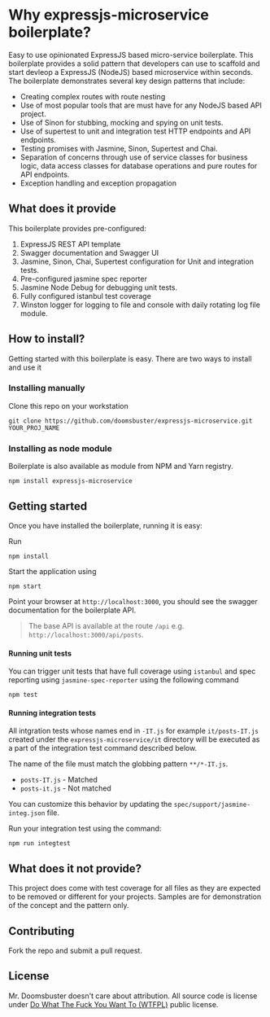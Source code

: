 # Why expressjs-microservice boilerplate?
Easy to use opinionated ExpressJS based micro-service boilerplate. This boilerplate provides a solid pattern that developers can use to scaffold and start devleop a ExpressJS (NodeJS) based microservice within seconds. The boilerplate demonstrates several key design patterns that include:

- Creating complex routes with route nesting
- Use of most popular tools that are must have for any NodeJS based API project.
- Use of Sinon for stubbing, mocking and spying on unit tests.
- Use of supertest to unit and integration test HTTP endpoints and API endpoints.
- Testing promises with Jasmine, Sinon, Supertest and Chai.
- Separation of concerns through use of service classes for business logic, data access classes for database operations and pure routes for API endpoints.
- Exception handling and exception propagation

## What does it provide
This boilerplate provides pre-configured:

1. ExpressJS REST API template
2. Swagger documentation and Swagger UI
3. Jasmine, Sinon, Chai, Supertest configuration for Unit and integration tests.
4. Pre-configured jasmine spec reporter
5. Jasmine Node Debug for debugging unit tests.
6. Fully configured istanbul test coverage
7. Winston logger for logging to file and console with daily rotating log file module. 

## How to install?
Getting started with this boilerplate is easy. There are two ways to install and use it

### Installing manually
Clone this repo on your workstation

    git clone https://github.com/doomsbuster/expressjs-microservice.git YOUR_PROJ_NAME

### Installing as node module
Boilerplate is also available as module from NPM and Yarn registry.

    npm install expressjs-microservice

## Getting started
Once you have installed the boilerplate, running it is easy:

Run

    npm install

Start the application using

    npm start

Point your browser at `http://localhost:3000`, you should see the swagger documentation for the boilerplate API.

>
> The base API is available at the route `/api` e.g. `http://localhost:3000/api/posts`.
>

#### Running unit tests
You can trigger unit tests that have full coverage using `istanbul` and spec reporting using `jasmine-spec-reporter` using the following command

    npm test

#### Running integration tests
All intgration tests whose names end in `-IT.js` for example `it/posts-IT.js` created under the `expressjs-microservice/it` directory will be executed as a part of the integration test command described below.

The name of the file must match the globbing pattern `**/*-IT.js`.

- `posts-IT.js` - Matched
- `posts-it.js` - Not matched

You can customize this behavior by updating the `spec/support/jasmine-integ.json` file.

Run your integration test using the command:

    npm run integtest

## What does it not provide?
This project does come with test coverage for all files as they are expected to be removed or different for your projects. Samples are for demonstration of the concept and the pattern only.

## Contributing
Fork the repo and submit a pull request.

## License
Mr. Doomsbuster doesn't care about attribution. All source code is license under [Do What The Fuck You Want To (WTFPL)](https://ashishdesai.com/license.txt) public license.